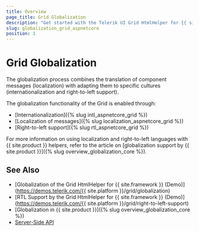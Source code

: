 ```yaml
---
title: Overview
page_title: Grid Globalization
description: "Get started with the Telerik UI Grid HtmlHelper for {{ site.framework }} and learn about the globalization options it supports."
slug: globalization_grid_aspnetcore
position: 1
---
```


# Grid Globalization

The globalization process combines the translation of component messages (localization) with adapting them to specific cultures (internationalization and right-to-left support).

The globalization functionality of the Grid is enabled through:
* [Internationalization]({% slug intl_aspnetcore_grid %})
* [Localization of messages]({% slug localization_aspnetcore_grid %})
* [Right-to-left support]({% slug rtl_aspnetcore_grid %})

For more information on using localization and right-to-left languages with {{ site.product }} helpers, refer to the article on [globalization support by {{ site.product }}]({% slug overview_globalization_core %}).

## See Also

* [Globalization of the Grid HtmlHelper for {{ site.framework }} (Demo)](https://demos.telerik.com/{{ site.platform }}/grid/globalization)
* [RTL Support by the Grid HtmlHelper for {{ site.framework }} (Demo)](https://demos.telerik.com/{{ site.platform }}/grid/right-to-left-support)
* [Globalization in {{ site.product }}]({% slug overview_globalization_core %})
* [Server-Side API](/api/grid)
